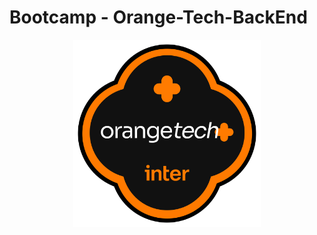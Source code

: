 # Bootcamp - Orange-Tech-BackEnd

<div align="center">
<img src="https://github.com/Alexxmfs/Bootcamp---Orange-Tech-BackEnd/blob/master/orage-tech.png?raw=true" width="300" height="300" />
</div>
